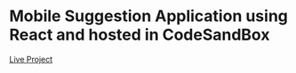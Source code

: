 # Mobile Suggestion Application using React and hosted in CodeSandBox
[Live Project](https://9vr7t7.csb.app/)
